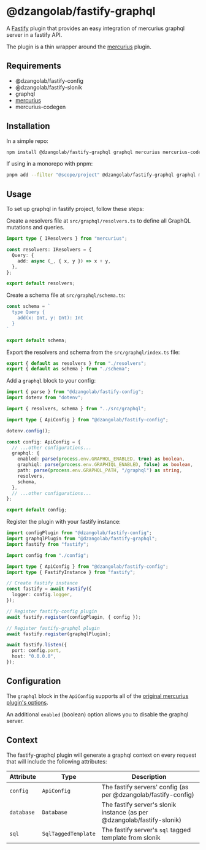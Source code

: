 # @dzangolab/fastify-graphql

A [Fastify](https://github.com/fastify/fastify) plugin that provides an easy integration of mercurius graphql server in a fastify API.

The plugin is a thin wrapper around the [mercurius](https://mercurius.dev/#/) plugin.

## Requirements

* @dzangolab/fastify-config
* @dzangolab/fastify-slonik
* graphql
* [mercurius](https://mercurius.dev/#/)
* mercurius-codegen

## Installation

In a simple repo:

```bash
npm install @dzangolab/fastify-graphql graphql mercurius mercurius-codegen
```

If using in a monorepo with pnpm:

```bash
pnpm add --filter "@scope/project" @dzangolab/fastify-graphql graphql mercurius mercurius-codegen
```

## Usage
To set up graphql in fastify project, follow these steps:

Create a resolvers file at `src/graphql/resolvers.ts` to define all GraphQL mutations and queries.

```typescript
import type { IResolvers } from "mercurius";

const resolvers: IResolvers = {
  Query: {
    add: async (_, { x, y }) => x + y,
  },
};

export default resolvers;
```

Create a schema file at `src/graphql/schema.ts`:

```typescript
const schema = `
  type Query {
    add(x: Int, y: Int): Int
  }
`

export default schema;
```

Export the resolvers and schema from the `src/graphql/index.ts` file:

```typescript
export { default as resolvers } from "./resolvers";
export { default as schema } from "./schema";
```

Add a `graphql` block to your config:

```typescript
import { parse } from "@dzangolab/fastify-config";
import dotenv from "dotenv";

import { resolvers, schema } from "../src/graphql";

import type { ApiConfig } from "@dzangolab/fastify-config";

dotenv.config();

const config: ApiConfig = {
  // ...other configurations...
  graphql: {
    enabled: parse(process.env.GRAPHQL_ENABLED, true) as boolean,
    graphiql: parse(process.env.GRAPHIQL_ENABLED, false) as boolean,
    path: parse(process.env.GRAPHQL_PATH, "/graphql") as string,
    resolvers,
    schema,
  },
  // ...other configurations...
};

export default config;
```

Register the plugin with your fastify instance:

```typescript
import configPlugin from "@dzangolab/fastify-config";
import graphqlPlugin from "@dzangolab/fastify-graphql";
import fastify from "fastify";

import config from "./config";

import type { ApiConfig } from "@dzangolab/fastify-config";
import type { FastifyInstance } from "fastify";

// Create fastify instance
const fastify = await Fastify({
  logger: config.logger,
});

// Register fastify-config plugin
await fastify.register(configPlugin, { config });

// Register fastify-graphql plugin
await fastify.register(graphqlPlugin);

await fastify.listen({
  port: config.port,
  host: "0.0.0.0",
});
```

## Configuration

The `graphql` block in the `ApiConfig` supports all of the [original mercurius plugin's options](https://mercurius.dev/#/docs/api/options?id=plugin-options).

An additional `enabled` (boolean) option allows you to disable the graphql server.

## Context

The fastify-graphql plugin will generate a graphql context on every request that will include the following attributes:

| Attribute  | Type | Description |
|------------|------|-------------|
| `config`   | `ApiConfig` | The fastify servers' config (as per @dzangolab/fastify-config) |
| `database` | `Database`  | The fastify server's slonik instance (as per @dzangolab/fastify-slonik) |
| `sql`      | `SqlTaggedTemplate` | The fastify server's `sql` tagged template from slonik |
